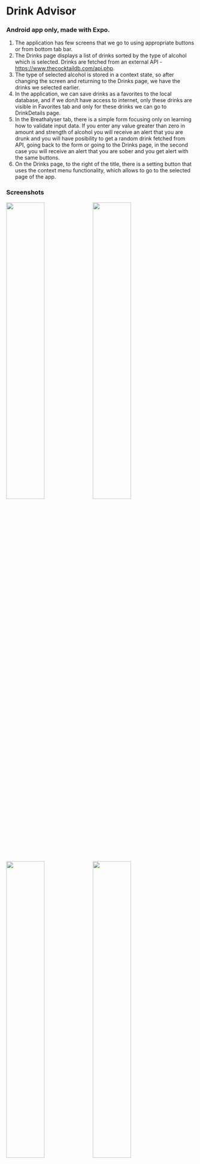 # Drink Advisor

### Android app only, made with Expo.

1. The application has few screens that we go to using appropriate buttons or from bottom tab bar.
2. The Drinks page displays a list of drinks sorted by the type of alcohol which is selected. Drinks are fetched from an external API -https://www.thecocktaildb.com/api.php.
3. The type of selected alcohol is stored in a context state, so after changing the screen and returning to the Drinks page, we have the drinks we selected earlier.
4. In the application, we can save drinks as a favorites to the local database, and if we don/t have access to internet, only these drinks are visible in Favorites tab and only for these drinks we can go to DrinkDetails page.
5. In the Breathalyser tab, there is a simple form focusing only on learning how to validate input data. If you enter any value greater than zero in amount and strength of alcohol you will receive an alert that you are drunk and you will have posibility to get a random drink fetched from API, going back to the form or going to the Drinks page, in the second case you will receive an alert that you are sober and you get alert with the same buttons.
6. On the Drinks page, to the right of the title, there is a setting button that uses the context menu functionality, which allows to go to the selected page of the app.

### Screenshots

<p float="left">
<img src="https://user-images.githubusercontent.com/112687581/218426014-39ff54f3-33d4-4662-bb79-a01d93a6e0b4.png" width=45% >
<img src="https://user-images.githubusercontent.com/112687581/218427790-f738b0af-fb29-4323-833b-71530fb9fa78.png" width=45% >
<img src="https://user-images.githubusercontent.com/112687581/218428088-66fea29c-2eda-459d-8beb-c4fd47e90f3d.png" width=45% >
<img src="https://user-images.githubusercontent.com/112687581/218428265-18763ff2-be64-4d2c-950e-619d856f9554.png" width=45% >
<img src="https://user-images.githubusercontent.com/112687581/218428586-4ebba8ea-e091-4885-ae29-ef418003df6b.png" width=45% >
<img src="https://user-images.githubusercontent.com/112687581/218428724-2b71f551-9dd8-49d3-b29a-abf82faa51a1.png" width=45% >
<img src="https://user-images.githubusercontent.com/112687581/218428755-c68db9f7-d3f1-4a92-80a7-180badb10ab5.png" width=45% >
<img src="https://user-images.githubusercontent.com/112687581/218428787-487cd7fc-7272-4c5d-9aa4-7d634b230bbb.png" width=45% >
</p>
